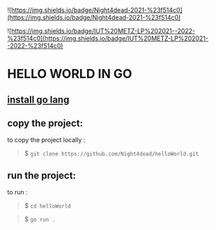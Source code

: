 ![https://img.shields.io/badge/Night4dead-2021-%23f514c0](https://img.shields.io/badge/Night4dead-2021-%23f514c0)

![https://img.shields.io/badge/IUT%20METZ-LP%202021--2022-%23f514c0](https://img.shields.io/badge/IUT%20METZ-LP%202021--2022-%23f514c0)

# HELLO WORLD IN GO

## [install go lang](https://golang.org/doc/install)

## copy the project:

to copy the project locally :

>$ `git clone https://github.com/Night4dead/helloWorld.git` 

## run the project:

to run :

>$ `cd helloWorld`

>$ `go run .`

